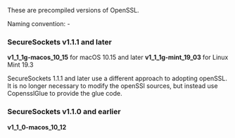 These are precompiled versions of OpenSSL.

Naming convention: <openssl-version>-<build-system>

### SecureSockets v1.1.1 and later

__v1_1_1g-macos_10_15__ for macOS 10.15 and later
__v1_1_1g-mint_19_03__ for Linux Mint 19.3

SecureSockets 1.1.1 and later use a different approach to adopting openSSL. It is no longer necessary to modify the openSSl sources, but instead use CopensslGlue to provide the glue code.

### SecureSockets v1.1.0 and earlier

__v1_1_0-macos_10_12__



